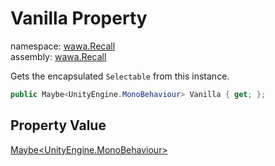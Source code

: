 # Vanilla Property

namespace: [wawa\.Recall](../../wawa.Recall.md)<br />
assembly: [wawa\.Recall](../../../wawa.Recall.md)

Gets the encapsulated `Selectable` from this instance\.

```csharp
public Maybe<UnityEngine.MonoBehaviour> Vanilla { get; };
```

## Property Value

[Maybe\<UnityEngine\.MonoBehaviour\>](../../../wawa.Optionals/wawa.Optionals/Maybe\`1.md)

